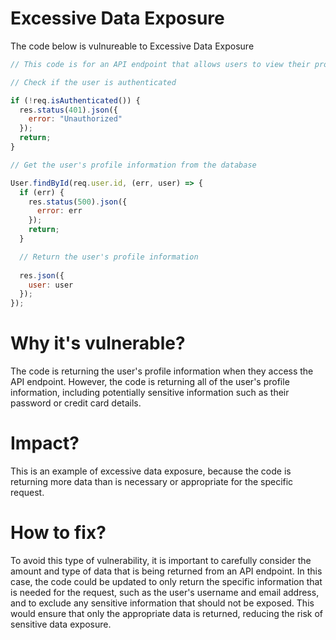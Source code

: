 # Excessive Data Exposure

The code below is vulnureable to Excessive Data Exposure


```javascript
// This code is for an API endpoint that allows users to view their profile information

// Check if the user is authenticated

if (!req.isAuthenticated()) {
  res.status(401).json({
    error: "Unauthorized"
  });
  return;
}

// Get the user's profile information from the database

User.findById(req.user.id, (err, user) => {
  if (err) {
    res.status(500).json({
      error: err
    });
    return;
  }

  // Return the user's profile information
  
  res.json({
    user: user
  });
});
```

# Why it's vulnerable?
The code is returning the user's profile information when they access the API endpoint. However, the code is returning all of the user's profile information, including potentially sensitive information such as their password or credit card details.

# Impact?
This is an example of excessive data exposure, because the code is returning more data than is necessary or appropriate for the specific request.

# How to fix?
To avoid this type of vulnerability, it is important to carefully consider the amount and type of data that is being returned from an API endpoint. In this case, the code could be updated to only return the specific information that is needed for the request, such as the user's username and email address, and to exclude any sensitive information that should not be exposed. This would ensure that only the appropriate data is returned, reducing the risk of sensitive data exposure.
